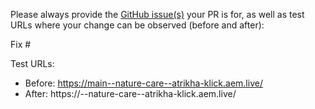 Please always provide the [GitHub issue(s)](../issues) your PR is for, as well as test URLs where your change can be observed (before and after):

Fix #<gh-issue-id>

Test URLs:
- Before: https://main--nature-care--atrikha-klick.aem.live/
- After: https://<branch>--nature-care--atrikha-klick.aem.live/
